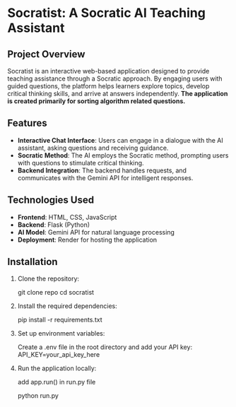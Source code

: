 # Socratist: A Socratic AI Teaching Assistant

## Project Overview

Socratist is an interactive web-based application designed to provide teaching assistance through a Socratic approach. By engaging users with guided questions, the platform helps learners explore topics, develop critical thinking skills, and arrive at answers independently.
**The application is created primarily for sorting algorithm related questions.**

## Features

- **Interactive Chat Interface**: Users can engage in a dialogue with the AI assistant, asking questions and receiving guidance.
- **Socratic Method**: The AI employs the Socratic method, prompting users with questions to stimulate critical thinking.
- **Backend Integration**: The backend handles requests, and communicates with the Gemini API for intelligent responses.

## Technologies Used

- **Frontend**: HTML, CSS, JavaScript
- **Backend**: Flask (Python)
- **AI Model**: Gemini API for natural language processing
- **Deployment**: Render for hosting the application

## Installation

1. Clone the repository:
   
    git clone repo
    cd socratist

2. Install the required dependencies:
    
    pip install -r requirements.txt

3. Set up environment variables:

    Create a .env file in the root directory and add your API key:
    API_KEY=your_api_key_here

4. Run the application locally:

    add app.run() in run.py file

    python run.py
